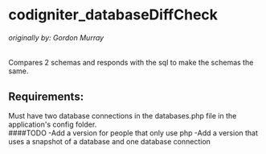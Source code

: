 # codigniter_databaseDiffCheck
###### originally by: Gordon Murray
Compares 2 schemas and responds with the sql to make the schemas the same. 
## Requirements:
Must have two database connections in the databases.php file in the application's config folder.  
####TODO
-Add a version for people that only use php
-Add a version that uses a snapshot of a database and one database connection
